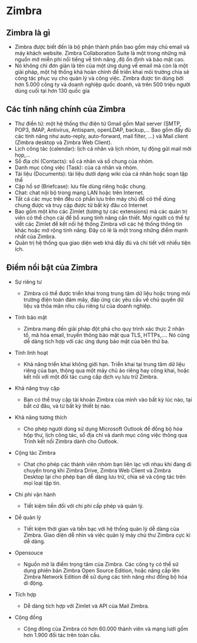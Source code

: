 # Zimbra
## Zimbra là gì
- Zimbra được biết đến là bộ phận thành phần bao gồm máy chủ email và máy khách website. Zimbra Collaboration Suite là một trong những mã nguồn mở miễn phí nổi tiếng về tính năng ,độ ổn định và bảo mật cao.
- Nó không chỉ đơn giản là tên của một ứng dụng về email mà còn là một giải pháp, một hệ thống khá hoàn chỉnh để triển khai môi trường chia sẻ công tác phục vụ cho quản lý và công việc. Zimbra được tin dùng bởi hơn 5.000 công ty và doanh nghiệp quốc doanh, và trên 500 triệu người dùng cuối tại hơn 130 quốc gia

## Các tính năng chính của Zimbra
- Thư điển tử: một hệ thống thư điện tử Gmail gồm Mail server (SMTP, POP3, IMAP, Antivirus, Antispam, openLDAP, backup,… Bao gồm đầy đủ các tính năng như auto-reply, auto-forward, mail filter, …) và Mail client (Zimbra desktop và Zimbra Web Client).
- Lịch công tác (calendar): lịch cá nhân và lịch nhóm, tự động gửi mail mời họp,…
- Sổ địa chỉ (Contacts): sổ cá nhân và sổ chung của nhóm.
- Danh mục công việc (Task): của cá nhân và nhóm.
- Tài liệu (Documents): tài liệu dưới dạng wiki của cá nhân hoặc soạn tập thể
- Cặp hồ sơ (Briefcase): lưu file dùng riêng hoặc chung.
- Chat: chat nội bộ trong mạng LAN hoặc trên Internet.
- Tất cả các mục trên đều có phần lưu trên máy chủ để có thể dùng chung được và truy cập được từ bất kỳ đâu có Internet
- Bao gồm một kho các Zimlet (tương tự các extensions) mà các quản trị viên có thể chọn cài để bổ xung tính năng cần thiết. Mọi người có thể tự viết các Zimlet để kết nối hệ thống Zimbra với các hệ thống thông tin khác hoặc mở rộng tính năng. Đây có lẽ là một trong những điểm mạnh nhất của Zimbra.
- Quản trị hệ thống qua giao diện web khá đầy đủ và chi tiết với nhiều tiện ích.

## Điểm nổi bật của Zimbra
- Sự riêng tư
  - Zimbra có thể được triển khai trong trung tâm dữ liệu hoặc trong môi trường điện toán đám mây, đáp ứng các yêu cầu về chủ quyền dữ liệu và thỏa mãn nhu cầu riêng tư của doanh nghiệp.

- Tính bảo mật
  - Zimbra mang đến giải pháp đột phá cho quy trình xác thực 2 nhân tố, mã hóa email, truyền thông bảo mật qua TLS, HTTPs,…. Nó cũng dễ dàng tích hợp với các ứng dụng bảo mật của bên thứ ba.
- Tính linh hoạt
  - Khả năng triển khai không giới hạn. Triển khai tại trung tâm dữ liệu riêng của bạn, thông qua một máy chủ ảo riêng hay công khai, hoặc kết nối với một đối tác cung cấp dịch vụ lưu trữ Zimbra.

- Khả năng truy cập
  - Bạn có thể truy cập tài khoản Zimbra của mình vào bất kỳ lúc nào, tại bất cứ đâu, và từ bất kỳ thiết bị nào.

- Khả năng tương thích
  - Cho phép người dùng sử dụng Microsoft Outlook để đồng bộ hóa hộp thư, lịch công tác, sổ địa chỉ và danh mục công việc thông qua Trình kết nối Zimbra dành cho Outlook.

- Cộng tác Zimbra
  - Chat cho phép các thành viên nhóm bạn liên lạc với nhau khi đang di chuyển trong khi Zimbra Drive, Zimbra Web Client và Zimbra Desktop lại cho phép bạn dễ dàng lưu trữ, chia sẻ và cộng tác trên mọi loại tập tin.

- Chi phí vận hành
  - Tiết kiệm tiền đối với chi phí cấp phép và quản lý.

- Dễ quản lý
  - Tiết kiệm thời gian và tiền bạc với hệ thống quản lý dễ dàng của Zimbra. Giao diện dễ nhìn và việc quản lý máy chủ thư Zimbra cực kì dễ dàng.

- Opensouce
  - Nguồn mở là điểm trọng tâm của Zimbra. Các công ty có thể sử dụng phiên bản Zimbra Open Source Edition, hoặc nâng cấp lên Zimbra Network Edition để sử dụng các tính năng như đồng bộ hóa di động.

- Tích hợp
  - Dễ dàng tích hợp với Zimlet và API của Mail Zimbra.

- Cộng đồng
  - Cộng đông của Zimbra có hơn 60.000 thành viên và mạng lưới gồm hơn 1.900 đối tác trên toàn cầu.
